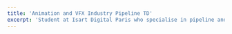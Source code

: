 ```yaml
---
title: 'Animation and VFX Industry Pipeline TD'
excerpt: 'Student at Isart Digital Paris who specialise in pipeline and R&D'
---
```

